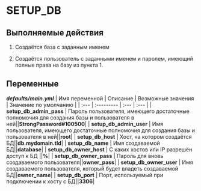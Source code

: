 # SETUP_DB

## Выполняемые действия

1. Создаётся база с заданным именем

2. Создаётся пользователь с заданными именем и паролем, имеющий полные права на базу из пункта 1.

## Переменные

***defaults/main.yml***
| Имя переменной | Описание | Возможные значения | Значение по умолчанию |
| :--- | :--------- | :--- | :--- |
| **setup_db_admin_pass** | Пароль пользователя, имеющего достаточные полномочия для создания базы и пользователя в ней||**StrongPassword#100500**|
| **setup_db_admin_user** | Имя пользователя, имеющего достаточные полномочия для создания базы и пользователя в ней||**root**|
| **setup_db_host** | Хост, на котором создаётся БД||**db.mydomain.tld**|
| **setup_db_name** | Имя создаваемой БД||**database**|
| **setup_db_owner_host** | С каких хостов или IP разрешён доступ к БД ||**%**|
| **setup_db_owner_pass** | Пароль для вновь создаваемого пользователя||**owner_pass**|
| **setup_db_owner_user** | Имя создаваемого пользователя, который будет владеть создаваемой БД||**owner_name**|
| **setup_db_port** | Порт, используемый при подключении к хосту с БД||**3306**|
